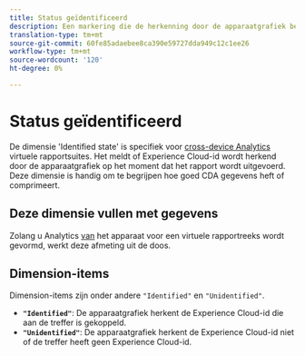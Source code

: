 ```yaml
---
title: Status geïdentificeerd
description: Een markering die de herkenning door de apparaatgrafiek bepaalt.
translation-type: tm+mt
source-git-commit: 60fe85adaebee8ca390e59727dda949c12c1ee26
workflow-type: tm+mt
source-wordcount: '120'
ht-degree: 0%

---
```



# Status geïdentificeerd

De dimensie &#39;Identified state&#39; is specifiek voor [cross-device Analytics](../cda/overview.md) virtuele rapportsuites. Het meldt of Experience Cloud-id wordt herkend door de apparaatgrafiek op het moment dat het rapport wordt uitgevoerd. Deze dimensie is handig om te begrijpen hoe goed CDA gegevens heft of comprimeert.

## Deze dimensie vullen met gegevens

Zolang u Analytics [van](../cda/overview.md) het apparaat voor een virtuele rapportreeks wordt gevormd, werkt deze afmeting uit de doos.

## Dimension-items

Dimension-items zijn onder andere `"Identified"` en `"Unidentified"`.

* **`"Identified"`**: De apparaatgrafiek herkent de Experience Cloud-id die aan de treffer is gekoppeld.
* **`"Unidentified"`**: De apparaatgrafiek herkent de Experience Cloud-id niet of de treffer heeft geen Experience Cloud-id.
